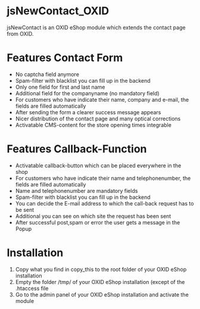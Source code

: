 jsNewContact_OXID
============
jsNewContact is an OXID eShop module which extends the contact page from OXID.

Features Contact Form
============
- No captcha field anymore
- Spam-filter with blacklist you can fill up in the backend
- Only one field for first and last name
- Additional field for the companyname (no mandatory field)
- For customers who have indicate their name, company and e-mail, the fields are filled automatically
- After sending the form a clearer success message appears
- Nicer distribution of the contact page and many optical corrections
- Activatable CMS-content for the store opening times integrable

Features Callback-Function
============
- Activatable callback-button which can be placed everywhere in the shop
- For customers who have indicate their name and telephonenumber, the fields are filled automatically
- Name and telephonenumber are mandatory fields
- Spam-filter with blacklist you can fill up in the backend
- You can decide the E-mail address to which the call-back request has to be sent
- Additional you can see on which site the request has been sent
- After successful post,spam or error the user gets a message in the Popup

Installation
============
1. Copy what you find in copy_this to the root folder of your OXID eShop installation
2. Empty the folder /tmp/ of your OXID eShop installation (except of the .htaccess file
3. Go to the admin panel of your OXID eShop installation and activate the module
